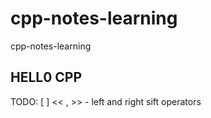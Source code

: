 # cpp-notes-learning
cpp-notes-learning

## HELL0 CPP

TODO:
[ ] << , >> - left and right sift operators 
